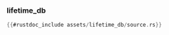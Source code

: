 ### lifetime_db

```rust
{{#rustdoc_include assets/lifetime_db/source.rs}}
```
<div class="flex-container vis_block" style="position:relative; margin-left:-75px; margin-right:-75px; display: flex;">
	<object type="image/svg+xml" class="lifetime_db code_panel" data="assets/lifetime_db/vis_code.svg"></object>
	<object type="image/svg+xml" class="lifetime_db tl_panel" data="assets/lifetime_db/vis_timeline.svg" style="width: auto;" onmouseenter="helpers('lifetime_db')"></object>
</div>